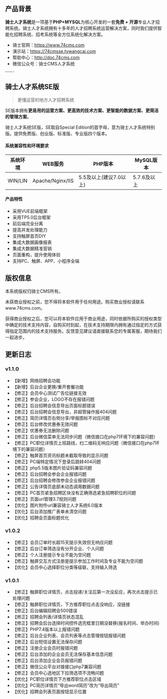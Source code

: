 ## 产品背景

**骑士人才系统**是一项基于**PHP+MYSQL**为核心开发的一套**免费 + 开源**专业人才招聘系统。骑士人才系统拥有十多年的人才招聘系统运营解决方案，同时我们提供智能化招聘系统、招考系统等全方位系统化解决方案。

- 骑士官网：https://www.74cms.com
- 演示站：https://74cmsse.tywangcai.com
- 帮助中心：http://doc.74cms.com
- 微信公众号：骑士CMS人才系统

<img src="http://doc.74cms.com/images/weixin_img.jpg" alt="关注公众号 w70" style="zoom:25%;" />

## 骑士人才系统SE版

> 更懂运营的地方人才招聘系统

SE版本拥有**更易用的运营方案、更高效的技术方案、更智能的数据方案、更简洁的管理方案**。

骑士人才系统SE版，SE取自Special Edition的首字母，意为骑士人才系统特别版。提供免费版、创业版、标准版、专业版四个版本。

#### 系统兼容性和环境要求

| 系统环境 | WEB服务          | PHP版本                | MySQL版本   |
| -------- | ---------------- | ---------------------- | ----------- |
| WIN/LIN  | Apache/Nginx/IIS | 5.5及以上(建议7.0以上) | 5.7.6及以上 |

#### 产品特性

- 采用VUE前端框架
- 采用TP5.0后台框架
- 前后端完全分离
- 提高并发处理能力
- 支持触屏首页DIY
- 集成大数据画像报表
- 集成大数据精准营销
- 页面重构，提升使用体验
- 支持PC、触屏、APP、小程序全端

## 版权信息

本系统版权归骑士CMS所有。

未获商业授权之前，您不得将本软件用于任何用途。购买商业授权请联系www.74cms.com。

获得商业授权之后，您可以将本软件应用于商业用途，同时依据所购买的授权类型中确定的技术支持内容，自购买时刻起，在技术支持期限内拥有通过指定的方式获得指定范围内的技术支持服务。反馈意见建议请直接联系您的专属客服，期待我们一起进步。



## 更新日志

### v1.1.0

- 【新增】网络招聘会功能
- 【新增】后台企业更换/重开套餐功能
- 【修正】会员中心测试广告位链接无效
- 【修正】参会企业，LOGO不存在报错问题
- 【修正】后台招聘会信息导出页面标题错误
- 【修正】后台招聘会信息导出，非超管操作报404问题
- 【修正】简历详情页右侧分享/举报图标不对应问题
- 【修正】后台修改优惠券无效问题
- 【修正】优惠券无法删除问题
- 【修正】后台微信菜单无法同步问题（微信接口在php7环境下的兼容问题）
- 【修正】PC职位详情页上班路线，扫二维码无响应问题（微信接口在php7环境下的兼容问题）
- 【修正】触屏首页资讯标题未截取导致的显示问题
- 【修正】PC端特定情况下登录后跳转404问题
- 【修正】php5.5版本图片验证码兼容问题
- 【修正】后台招聘会参会企业报错问题
- 【修正】后台招聘会修改参会企业报错问题
- 【修正】公告详情页底部未动态调用数据问题
- 【修正】PC首页紧急招聘区块没有正确筛选紧急招聘职位的问题
- 【修正】页面url管理3.7规则问题
- 【优化】图片附件url兼容骑士人才系统6.0版本
- 【优化】后台添加推广表单未清空问题
- 【优化】招聘会页面标题优化

### v1.0.2

- 【修正】会员订单时长超15天提示失效但无响应问题
- 【修正】后台订单筛选没有分开企业、个人问题
- 【修正】个人注册提示专业不能为空问题
- 【修正】触屏交互方式注册是提示参加工作时间及专业不能为空问题
- 【优化】会员中心选择职位分类等级联，支持输入筛选

### v1.0.1

- 【修正】触屏职位详情页，点击投递/关注后第一次没反应，再次点击提示已处理问题
- 【修正】触屏职位详情页，下方推荐职位点击没响应，没链接
- 【修正】后台编辑招聘会500错误
- 【修正】招聘会列表/详情页状态混乱
- 【修正】招聘会后台选择时间控件选完框里日期没替换(报名时间、举办时间)
- 【修正】PHP7.4版本以上报错问题
- 【修正】后台企业列表、会员列表等点击管理按钮报错问题
- 【修正】后台短信设置无法保存问题
- 【修正】注册企业会员时报错问题
- 【修正】后台添加的企业会员无法保存基本信息问题
- 【修正】后台添加企业会员报错问题
- 【修正】微信公众平台对接接口php7兼容问题
- 【修正】会员中心选地区下拉筛选项不流畅问题
- 【优化】PC职位详情页下方推荐职位点击区域
- 【优化】PC简历详情页“导出word简历”改为“导出简历”
- 【优化】招聘会列表页面按钮显示位置

